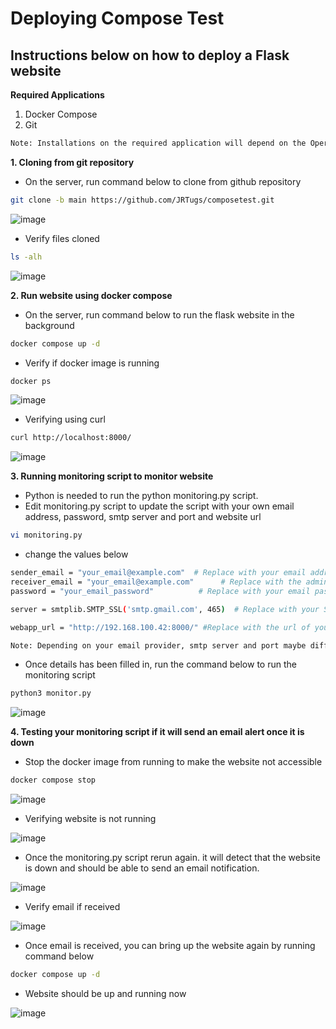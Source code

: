 # Deploying Compose Test

## Instructions below on how to deploy a Flask website

**Required Applications**
1. Docker Compose
2. Git

```bash
Note: Installations on the required application will depend on the Operating System being used to deploy the Flask Website
```

**1. Cloning from git repository**

- On the server, run command below to clone from github repository
```bash
git clone -b main https://github.com/JRTugs/composetest.git
```

  ![image](https://github.com/JRTugs/composetest/assets/29426766/8fe97961-8314-450c-9645-bf3838427713)

  - Verify files cloned
```bash
ls -alh
```

  ![image](https://github.com/JRTugs/composetest/assets/29426766/86d7a6a1-53cd-4671-853d-0f28daab06cc)

**2. Run website using docker compose**

  - On the server, run command below to run the flask website in the background
```bash
docker compose up -d
```

  - Verify if docker image is running
```bash
docker ps
```

  ![image](https://github.com/JRTugs/composetest/assets/29426766/41af188d-6b4e-4f8f-a025-c9936a465415)

  - Verifying using curl
```bash
curl http://localhost:8000/
```

  ![image](https://github.com/JRTugs/composetest/assets/29426766/4f3db177-e32e-456b-b3ee-dd87290cf41e)

**3. Running monitoring script to monitor website**

  - Python is needed to run the python monitoring.py script.
  - Edit monitoring.py script to update the script with your own email address, password, smtp server and port and website url
```bash
vi monitoring.py
```
  - change the values below
```bash
sender_email = "your_email@example.com"  # Replace with your email address
receiver_email = "your_email@example.com"      # Replace with the admin's email address
password = "your_email_password"          # Replace with your email password

server = smtplib.SMTP_SSL('smtp.gmail.com', 465)  # Replace with your SMTP server address and port

webapp_url = "http://192.168.100.42:8000/" #Replace with the url of your website including the port
```

```bash
Note: Depending on your email provider, smtp server and port maybe different. Some providers does not allow direct username and login and may need extra configuration to allow access to email account from an application.
```

  - Once details has been filled in, run the command below to run the monitoring script
```bash
python3 monitor.py
```

  ![image](https://github.com/JRTugs/composetest/assets/29426766/ce2e68f2-dbe2-4ae5-aeb7-fa6529759a65)

**4. Testing your monitoring script if it will send an email alert once it is down**

  - Stop the docker image from running to make the website not accessible
```bash
docker compose stop
```

  ![image](https://github.com/JRTugs/composetest/assets/29426766/96eaa5a8-2088-48be-8773-f6a6c77fd7f4)

  - Verifying website is not running

  ![image](https://github.com/JRTugs/composetest/assets/29426766/161c1797-754c-482b-bd63-1bc3e6cb14f4)

  - Once the monitoring.py script rerun again. it will detect that the website is down and should be able to send an email notification.

  ![image](https://github.com/JRTugs/composetest/assets/29426766/f100032c-6b16-4d1c-b55c-3837ac6baaf0)

  - Verify email if received

  ![image](https://github.com/JRTugs/composetest/assets/29426766/5c6823b8-52b5-49a9-8dca-1d552edd293e)

  - Once email is received, you can bring up the website again by running command below
```bash
docker compose up -d
```

  - Website should be up and running now

  ![image](https://github.com/JRTugs/composetest/assets/29426766/72aefd25-96c7-4303-be11-031c1014ab99)

  
  

